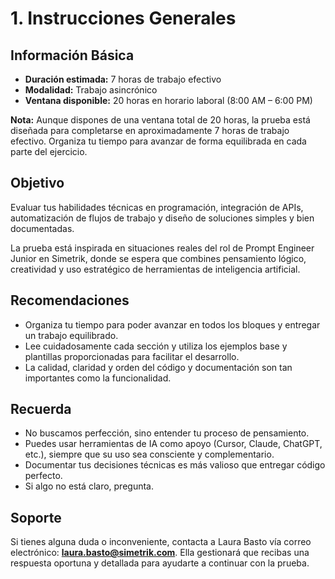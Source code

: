 # 1. Instrucciones Generales

## Información Básica
- **Duración estimada:** 7 horas de trabajo efectivo
- **Modalidad:** Trabajo asincrónico
- **Ventana disponible:** 20 horas en horario laboral (8:00 AM – 6:00 PM)

**Nota:** Aunque dispones de una ventana total de 20 horas, la prueba está diseñada para completarse en aproximadamente 7 horas de trabajo efectivo. Organiza tu tiempo para avanzar de forma equilibrada en cada parte del ejercicio.

## Objetivo
Evaluar tus habilidades técnicas en programación, integración de APIs, automatización de flujos de trabajo y diseño de soluciones simples y bien documentadas.

La prueba está inspirada en situaciones reales del rol de Prompt Engineer Junior en Simetrik, donde se espera que combines pensamiento lógico, creatividad y uso estratégico de herramientas de inteligencia artificial.

## Recomendaciones
- Organiza tu tiempo para poder avanzar en todos los bloques y entregar un trabajo equilibrado.
- Lee cuidadosamente cada sección y utiliza los ejemplos base y plantillas proporcionadas para facilitar el desarrollo.
- La calidad, claridad y orden del código y documentación son tan importantes como la funcionalidad.

## Recuerda
- No buscamos perfección, sino entender tu proceso de pensamiento.
- Puedes usar herramientas de IA como apoyo (Cursor, Claude, ChatGPT, etc.), siempre que su uso sea consciente y complementario.
- Documentar tus decisiones técnicas es más valioso que entregar código perfecto.
- Si algo no está claro, pregunta.

## Soporte
Si tienes alguna duda o inconveniente, contacta a Laura Basto vía correo electrónico: **laura.basto@simetrik.com**. Ella gestionará que recibas una respuesta oportuna y detallada para ayudarte a continuar con la prueba.

